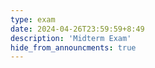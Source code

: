 ```yaml
---
type: exam
date: 2024-04-26T23:59:59+8:49
description: 'Midterm Exam'
hide_from_announcments: true
---
```

